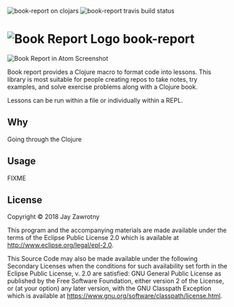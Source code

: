 ![book-report on clojars][clojars] ![book-report travis build status][travis]

# ![Book Report Logo][book-report-logo] book-report

![Book Report in Atom Screenshot][screenshot]

Book report provides a Clojure macro to format code into lessons. This library is most suitable for people creating repos to take notes, try examples, and solve exercise problems along with a Clojure book.

Lessons can be run within a file or individually within a REPL.

## Why

Going through the Clojure

## Usage

FIXME

## License

Copyright © 2018 Jay Zawrotny

This program and the accompanying materials are made available under the
terms of the Eclipse Public License 2.0 which is available at
http://www.eclipse.org/legal/epl-2.0.

This Source Code may also be made available under the following Secondary
Licenses when the conditions for such availability set forth in the Eclipse
Public License, v. 2.0 are satisfied: GNU General Public License as published by
the Free Software Foundation, either version 2 of the License, or (at your
option) any later version, with the GNU Classpath Exception which is available
at https://www.gnu.org/software/classpath/license.html.

[clojars]: https://
[travis]: https://
[book-report-logo]: https://
[screenshot]: https://
